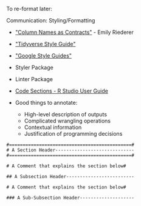 To re-format later:

Communication:
Styling/Formatting
- ["Column Names as Contracts"](https://www.emilyriederer.com/post/column-name-contracts/) - Emily Riederer
- ["Tidyverse Style Guide"](https://style.tidyverse.org/index.html)
- ["Google Style Guides"](https://google.github.io/styleguide/)
- Styler Package
- Linter Package

- [Code Sections - R Studio User Guide](https://docs.posit.co/ide/user/ide/guide/code/code-sections.html)
    
- Good things to annotate:
  - High-level description of outputs
  - Complicated wrangling operations
  - Contextual information
  - Justification of programming decisions

```{r echo = TRUE}
#=============================================#
# A Section Header-----------------------------
#=============================================#

# A Comment that explains the section below#

## A Subsection Header-------------------------

# A Comment that explains the section below#

### A Sub-Subsection Header--------------------
```
